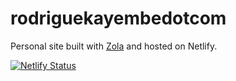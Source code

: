 # rodriguekayembedotcom

Personal site built with [Zola](https://www.getzola.org/) and hosted on Netlify.


[![Netlify Status](https://api.netlify.com/api/v1/badges/c1579c74-f753-4d53-adb7-2f0d917f3a9e/deploy-status)](https://app.netlify.com/sites/rodriguekayembe/deploys)
